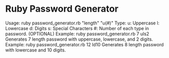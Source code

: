 Ruby Password Generator
===================

Usage: ruby password_generator.rb \"length\" \"u(#)\"
  Type:
    u: Uppercase
    l: Lowercase
    d: Digits
    s: Special Characters
    #: Number of each type in password. (OPTIONAL)
  Example: ruby password_generator.rb 7 uls2
  Generates 7 length password with uppercase, lowercase, and 2 digits.
  Example: ruby password_generator.rb 12 ld10
  Generates 8 length password with lowercase and 10 digits.
